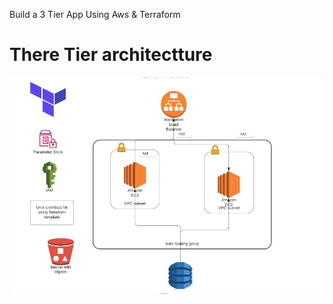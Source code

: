 Build a 3 Tier App Using Aws & Terraform 


# There Tier architectture

<img src=https://github.com/boutzoua/terraform_aws_3tierapp/blob/main/3tierappimage.jpg>
